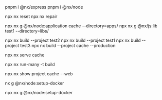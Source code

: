 pnpm i @nx/express
pnpm i @nx/node

npx nx reset
npx nx repair

npx nx g @nx/node:application cache --directory=apps/
npx nx g @nx/js:lib test1 --directory=libs/

npx nx build --project test2
npx nx build --project test1
npx nx build --project test3
npx nx build --project cache --production

npx nx serve cache

npx nx run-many -t build 


npx nx show project cache --web

nx g @nx/node:setup-docker

npx nx g @nx/node:setup-docker